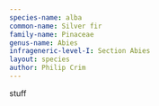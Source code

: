 ```yaml
---
species-name: alba
common-name: Silver fir
family-name: Pinaceae
genus-name: Abies
infrageneric-level-I: Section Abies
layout: species
author: Philip Crim
---
```


stuff